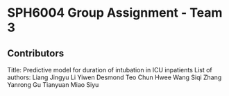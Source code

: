 # SPH6004 Group Assignment - Team 3
## Contributors
Title: Predictive model for duration of intubation in ICU inpatients
List of authors:
Liang Jingyu
Li Yiwen
Desmond Teo Chun Hwee
Wang Siqi
Zhang Yanrong
Gu Tianyuan
Miao Siyu


